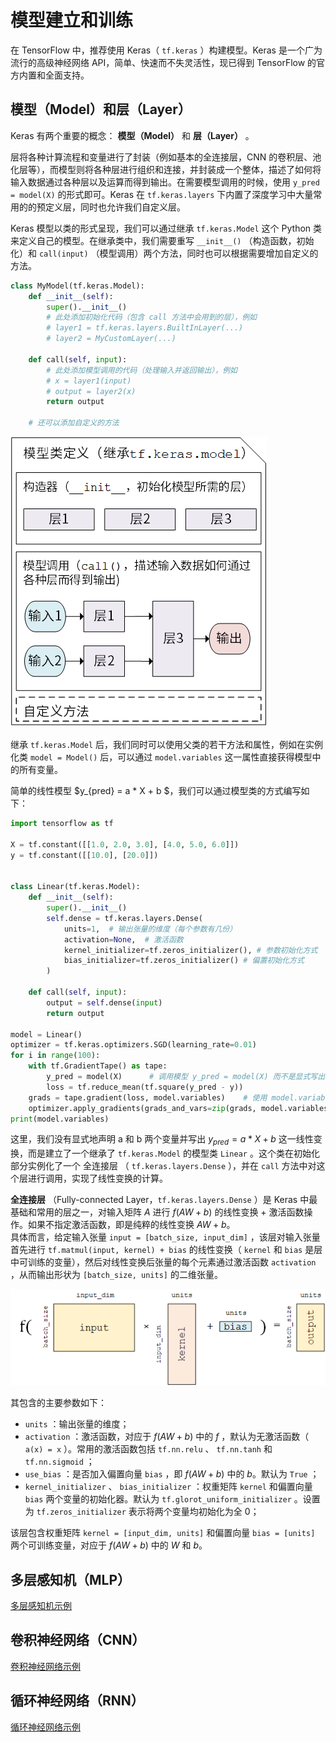 # 模型建立和训练

在 TensorFlow 中，推荐使用 Keras（ `tf.keras` ）构建模型。Keras 是一个广为流行的高级神经网络 API，简单、快速而不失灵活性，现已得到 TensorFlow 的官方内置和全面支持。

## 模型（Model）和层（Layer）

Keras 有两个重要的概念： **模型（Model）** 和 **层（Layer）** 。

层将各种计算流程和变量进行了封装（例如基本的全连接层，CNN 的卷积层、池化层等），而模型则将各种层进行组织和连接，并封装成一个整体，描述了如何将输入数据通过各种层以及运算而得到输出。在需要模型调用的时候，使用 `y_pred = model(X)` 的形式即可。Keras 在 `tf.keras.layers` 下内置了深度学习中大量常用的的预定义层，同时也允许我们自定义层。

Keras 模型以类的形式呈现，我们可以通过继承 `tf.keras.Model` 这个 Python 类来定义自己的模型。在继承类中，我们需要重写 `__init__()` （构造函数，初始化）和 `call(input)` （模型调用）两个方法，同时也可以根据需要增加自定义的方法。

```python
class MyModel(tf.keras.Model):
    def __init__(self):
        super().__init__()     
        # 此处添加初始化代码（包含 call 方法中会用到的层），例如
        # layer1 = tf.keras.layers.BuiltInLayer(...)
        # layer2 = MyCustomLayer(...)

    def call(self, input):
        # 此处添加模型调用的代码（处理输入并返回输出），例如
        # x = layer1(input)
        # output = layer2(x)
        return output

    # 还可以添加自定义的方法
```

<img src="./imgs/model.png">

继承 `tf.keras.Model` 后，我们同时可以使用父类的若干方法和属性，例如在实例化类 `model = Model()` 后，可以通过 `model.variables` 这一属性直接获得模型中的所有变量。

简单的线性模型 $y_{pred} = a * X + b $，我们可以通过模型类的方式编写如下：

```python
import tensorflow as tf

X = tf.constant([[1.0, 2.0, 3.0], [4.0, 5.0, 6.0]])
y = tf.constant([[10.0], [20.0]])


class Linear(tf.keras.Model):
    def __init__(self):
        super().__init__()
        self.dense = tf.keras.layers.Dense(
            units=1,  # 输出张量的维度（每个参数有几份）
            activation=None,  # 激活函数
            kernel_initializer=tf.zeros_initializer(), # 参数初始化方式
            bias_initializer=tf.zeros_initializer() # 偏置初始化方式
        )

    def call(self, input):
        output = self.dense(input)
        return output

model = Linear()
optimizer = tf.keras.optimizers.SGD(learning_rate=0.01)
for i in range(100):
    with tf.GradientTape() as tape:
        y_pred = model(X)      # 调用模型 y_pred = model(X) 而不是显式写出 y_pred = a * X + b
        loss = tf.reduce_mean(tf.square(y_pred - y))
    grads = tape.gradient(loss, model.variables)    # 使用 model.variables 这一属性直接获得模型中的所有变量
    optimizer.apply_gradients(grads_and_vars=zip(grads, model.variables))
print(model.variables)
```

这里，我们没有显式地声明 a 和 b 两个变量并写出 $y_{pred} = a * X + b$ 这一线性变换，而是建立了一个继承了 `tf.keras.Model` 的模型类 `Linear` 。这个类在初始化部分实例化了一个 全连接层 （ `tf.keras.layers.Dense` ），并在 `call` 方法中对这个层进行调用，实现了线性变换的计算。

**全连接层** （Fully-connected Layer，`tf.keras.layers.Dense` ）是 Keras 中最基础和常用的层之一，对输入矩阵 $A$ 进行 $f(AW + b)$ 的线性变换 + 激活函数操作。如果不指定激活函数，即是纯粹的线性变换 $AW + b$。  
具体而言，给定输入张量 `input = [batch_size, input_dim]` ，该层对输入张量首先进行 `tf.matmul(input, kernel) + bias` 的线性变换（ `kernel` 和 `bias` 是层中可训练的变量），然后对线性变换后张量的每个元素通过激活函数 `activation` ，从而输出形状为 `[batch_size, units]` 的二维张量。

<img src="./imgs/dense.png">

其包含的主要参数如下：

+ `units` ：输出张量的维度；
+ `activation` ：激活函数，对应于 $f(AW + b)$ 中的 $f$ ，默认为无激活函数（ `a(x) = x` ）。常用的激活函数包括 `tf.nn.relu` 、 `tf.nn.tanh` 和 `tf.nn.sigmoid` ；
+ `use_bias` ：是否加入偏置向量 `bias` ，即 $f(AW + b)$ 中的 $b$。默认为 `True` ；
+ `kernel_initializer` 、 `bias_initializer` ：权重矩阵 `kernel` 和偏置向量 `bias` 两个变量的初始化器。默认为 `tf.glorot_uniform_initializer` 。设置为 `tf.zeros_initializer` 表示将两个变量均初始化为全 0；

该层包含权重矩阵 `kernel = [input_dim, units]` 和偏置向量 `bias = [units]`  两个可训练变量，对应于 $f(AW + b)$ 中的 $W$ 和 $b$。


## 多层感知机（MLP）

[多层感知机示例](./MultilayerPerceptron.md)

## 卷积神经网络（CNN）

[卷积神经网络示例](./ConvolutionalNeuralNetwork.md)

## 循环神经网络（RNN）

[循环神经网络示例](./RecurrentNeuralNetwork.md)